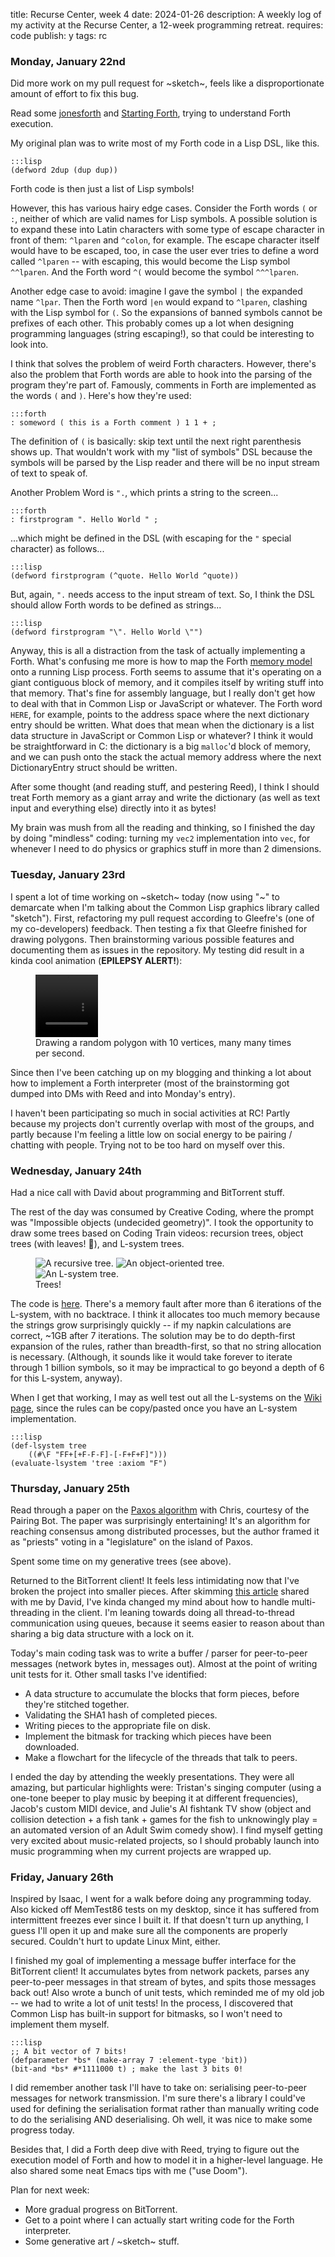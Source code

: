 title: Recurse Center, week 4
date: 2024-01-26
description: A weekly log of my activity at the Recurse Center, a 12-week programming retreat.
requires: code
publish: y
tags: rc

### Monday, January 22nd
Did more work on my pull request for ~sketch~, feels like a disproportionate amount of effort to fix this bug.

Read some [jonesforth](https://github.com/nornagon/jonesforth/blob/master/jonesforth.S) and [Starting Forth](https://www.forth.com/starting-forth/11-forth-compiler-defining-words/), trying to understand Forth execution.

My original plan was to write most of my Forth code in a Lisp DSL, like this. 

    :::lisp
    (defword 2dup (dup dup))

Forth code is then just a list of Lisp symbols!

However, this has various hairy edge cases. Consider the Forth words `(` or `:`, neither of which are valid names for Lisp symbols. A possible solution is to expand these into Latin characters with some type of escape character in front of them: `^lparen` and `^colon`, for example. The escape character itself would have to be escaped, too, in case the user ever tries to define a word called `^lparen` -- with escaping, this would become the Lisp symbol `^^lparen`. And the Forth word `^(` would become the symbol `^^^lparen`.

Another edge case to avoid: imagine I gave the symbol `|` the expanded name `^lpar`. Then the Forth word `|en` would expand to `^lparen`, clashing with the Lisp symbol for `(`. So the expansions of banned symbols cannot be prefixes of each other. This probably comes up a lot when designing programming languages (string escaping!), so that could be interesting to look into.

I think that solves the problem of weird Forth characters. However, there's also the problem that Forth words are able to hook into the parsing of the program they're part of. Famously, comments in Forth are implemented as the words `(` and `)`. Here's how they're used:

    :::forth
    : someword ( this is a Forth comment ) 1 1 + ;

The definition of `(` is basically: skip text until the next right parenthesis shows up. That wouldn't work with my "list of symbols" DSL because the symbols will be parsed by the Lisp reader and there will be no input stream of text to speak of.

Another Problem Word is `".`, which prints a string to the screen...

    :::forth
    : firstprogram ". Hello World " ;

...which might be defined in the DSL (with escaping for the `"` special character) as follows...

    :::lisp
    (defword firstprogram (^quote. Hello World ^quote))

But, again, `".` needs access to the input stream of text. So, I think the DSL should allow Forth words to be defined as strings...

    :::lisp
    (defword firstprogram "\". Hello World \"")

Anyway, this is all a distraction from the task of actually implementing a Forth. What's confusing me more is how to map the Forth [memory model](https://www.forth.com/starting-forth/9-forth-execution/#Forth_Geography) onto a running Lisp process. Forth seems to assume that it's operating on a giant contiguous block of memory, and it compiles itself by writing stuff into that memory. That's fine for assembly language, but I really don't get how to deal with that in Common Lisp or JavaScript or whatever. The Forth word `HERE`, for example, points to the address space where the next dictionary entry should be written. What does that mean when the dictionary is a list data structure in JavaScript or Common Lisp or whatever? I think it would be straightforward in C: the dictionary is a big `malloc`'d block of memory, and we can push onto the stack the actual memory address where the next DictionaryEntry struct should be written.

After some thought (and reading stuff, and pestering Reed), I think I should treat Forth memory as a giant array and write the dictionary (as well as text input and everything else) directly into it as bytes!

My brain was mush from all the reading and thinking, so I finished the day by doing "mindless" coding: turning my `vec2` implementation into `vec`, for whenever I need to do physics or graphics stuff in more than 2 dimensions.

### Tuesday, January 23rd
I spent a lot of time working on ~sketch~ today (now using "~" to demarcate when I'm talking about the Common Lisp graphics library called "sketch"). First, refactoring my pull request according to Gleefre's (one of my co-developers) feedback. Then testing a fix that Gleefre finished for drawing polygons. Then brainstorming various possible features and documenting them as issues in the repository. My testing did result in a kinda cool animation (**EPILEPSY ALERT!**):

<figure>
<video width="100" height="100" class="centered" controls>
    <source src="{{ url_for('static', filename='video/recurse/polygons.mp4') }}" type="video/mp4">
</video>
<figcaption>Drawing a random polygon with 10 vertices, many many times per second.</figcaption>
</figure>

Since then I've been catching up on my blogging and thinking a lot about how to implement a Forth interpreter (most of the brainstorming got dumped into DMs with Reed and into Monday's entry).

I haven't been participating so much in social activities at RC! Partly because my projects don't currently overlap with most of the groups, and partly because I'm feeling a little low on social energy to be pairing / chatting with people. Trying not to be too hard on myself over this.

### Wednesday, January 24th
Had a nice call with David about programming and BitTorrent stuff.

The rest of the day was consumed by Creative Coding, where the prompt was "Impossible objects (undecided geometry)". I took the opportunity to draw some trees based on Coding Train videos: recursion trees, object trees (with leaves! 🍃), and L-system trees.

<figure>
<img src="{{ url_for('static', filename='img/recurse/recursive-tree.png') }}"
     alt="A recursive tree."
     class="centered">
<img src="{{ url_for('static', filename='img/recurse/leaves-again.png') }}"
     alt="An object-oriented tree."
     class="centered">
<img src="{{ url_for('static', filename='img/recurse/lsystem-tree.png') }}"
     alt="An L-system tree."
     class="centered">
<figcaption>Trees!</figcaption>
</figure>

The code is [here](https://github.com/Kevinpgalligan/sketches/blob/master/src/thesketches/trees.lisp). There's a memory fault after more than 6 iterations of the L-system, with no backtrace. I think it allocates too much memory because the strings grow surprisingly quickly -- if my napkin calculations are correct, ~1GB after 7 iterations. The solution may be to do depth-first expansion of the rules, rather than breadth-first, so that no string allocation is necessary. (Although, it sounds like it would take forever to iterate through 1 billion symbols, so it may be impractical to go beyond a depth of 6 for this L-system, anyway).

When I get that working, I may as well test out all the L-systems on the [Wiki page](https://en.wikipedia.org/wiki/L-system), since the rules can be copy/pasted once you have an L-system implementation.

    :::lisp
    (def-lsystem tree
        ((#\F "FF+[+F-F-F]-[-F+F+F]")))
    (evaluate-lsystem 'tree :axiom "F")

### Thursday, January 25th
Read through a paper on the [Paxos algorithm](https://en.wikipedia.org/wiki/Paxos_(computer_science))  with Chris, courtesy of the Pairing Bot. The paper was surprisingly entertaining! It's an algorithm for reaching consensus among distributed processes, but the author framed it as "priests" voting in a "legislature" on the island of Paxos.

Spent some time on my generative trees (see above).

Returned to the BitTorrent client! It feels less intimidating now that I've broken the project into smaller pieces. After skimming [this article](https://blog.jse.li/posts/torrent/) shared with me by David, I've kinda changed my mind about how to handle multi-threading in the client. I'm leaning towards doing all thread-to-thread communication using queues, because it seems easier to reason about than sharing a big data structure with a lock on it.

Today's main coding task was to write a buffer / parser for peer-to-peer messages (network bytes in, messages out). Almost at the point of writing unit tests for it. Other small tasks I've identified:

* A data structure to accumulate the blocks that form pieces, before they're stitched together.
* Validating the SHA1 hash of completed pieces.
* Writing pieces to the appropriate file on disk.
* Implement the bitmask for tracking which pieces have been downloaded.
* Make a flowchart for the lifecycle of the threads that talk to peers.

I ended the day by attending the weekly presentations. They were all amazing, but particular highlights were: Tristan's singing computer (using a one-tone beeper to play music by beeping it at different frequencies), Jacob's custom MIDI device, and Julie's AI fishtank TV show (object and collision detection + a fish tank + games for the fish to unknowingly play = an automated version of an Adult Swim comedy show). I find myself getting very excited about music-related projects, so I should probably launch into music programming when my current projects are wrapped up.

### Friday, January 26th
Inspired by Isaac, I went for a walk before doing any programming today. Also kicked off MemTest86 tests on my desktop, since it has suffered from intermittent freezes ever since I built it. If that doesn't turn up anything, I guess I'll open it up and make sure all the components are properly secured. Couldn't hurt to update Linux Mint, either.

I finished my goal of implementing a message buffer interface for the BitTorrent client! It accumulates bytes from network packets, parses any peer-to-peer messages in that stream of bytes, and spits those messages back out! Also wrote a bunch of unit tests, which reminded me of my old job -- we had to write a lot of unit tests! In the process, I discovered that Common Lisp has built-in support for bitmasks, so I won't need to implement them myself.

    :::lisp
    ;; A bit vector of 7 bits!
    (defparameter *bs* (make-array 7 :element-type 'bit))
    (bit-and *bs* #*1111000 t) ; make the last 3 bits 0!

I did remember another task I'll have to take on: serialising peer-to-peer messages for network transmission. I'm sure there's a library I could've used for defining the serialisation format rather than manually writing code to do the serialising AND deserialising. Oh well, it was nice to make some progress today.

Besides that, I did a Forth deep dive with Reed, trying to figure out the execution model of Forth and how to model it in a higher-level language. He also shared some neat Emacs tips with me ("use Doom").

Plan for next week:

- More gradual progress on BitTorrent.
- Get to a point where I can actually start writing code for the Forth interpreter.
- Some generative art / ~sketch~ stuff.
